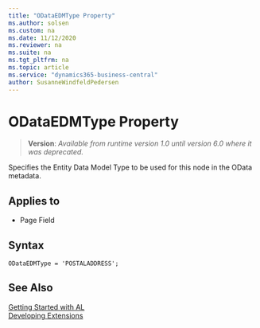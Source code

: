 ```yaml
---
title: "ODataEDMType Property"
ms.author: solsen
ms.custom: na
ms.date: 11/12/2020
ms.reviewer: na
ms.suite: na
ms.tgt_pltfrm: na
ms.topic: article
ms.service: "dynamics365-business-central"
author: SusanneWindfeldPedersen
---
```

[//]: # (START>DO_NOT_EDIT)
[//]: # (IMPORTANT:Do not edit any of the content between here and the END>DO_NOT_EDIT.)
[//]: # (Any modifications should be made in the .xml files in the ModernDev repo.)
# ODataEDMType Property
> **Version**: _Available from runtime version 1.0 until version 6.0 where it was deprecated._

Specifies the Entity Data Model Type to be used for this node in the OData metadata.

## Applies to
-   Page Field

[//]: # (IMPORTANT: END>DO_NOT_EDIT)

## Syntax

```AL
ODataEDMType = 'POSTALADDRESS';
```  

## See Also  
[Getting Started with AL](../devenv-get-started.md)  
[Developing Extensions](../devenv-dev-overview.md)  